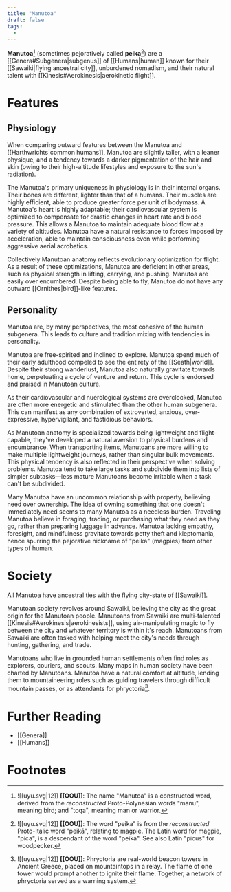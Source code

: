 ```yaml
---
title: "Manutoa"
draft: false
tags:
  - 
---
```


**Manutoa**[^toa]  (sometimes  pejoratively called **peika**[^pei]) are a  [[Genera#Subgenera|subgenus]] of [[Humans|human]] known for their [[Sawaiki|flying ancestral city]], unburdened nomadism, and their natural talent with [[Kinesis#Aerokinesis|aerokinetic flight]].

# Features
## Physiology
When comparing outward features between the Manutoa and [[Harthwrichts|common humans]], Manutoa are slightly taller, with a leaner physique, and a tendency towards a darker pigmentation of the hair and skin (owing to their high-altitude lifestyles and exposure to the sun's radiation). 

The Manutoa's primary uniqueness in physiology is in their internal organs. Their bones are different, lighter than that of a humans. Their muscles are highly efficient, able to produce greater force per unit of bodymass. A Manutoa's heart is highly adaptable; their cardiovascular system is optimized to compensate for drastic changes in heart rate and blood pressure. This allows a Manutoa to maintain adequate blood flow at a variety of altitudes. Manutoa have a natural resistance to forces imposed by acceleration, able to maintain consciousness even while performing aggressive aerial acrobatics. 

Collectively Manutoan anatomy reflects evolutionary optimization for flight. As a result of these optimizations, Manutoa are deficient in other areas, such as physical strength in lifting, carrying, and pushing. Manutoa are easily over encumbered. Despite being able to fly, Manutoa do not have any outward [[Ornithes|bird]]-like features.

## Personality
Manutoa are, by many perspectives, the most cohesive of the human subgenera. This leads to culture and tradition mixing with tendencies in personality.

Manutoa are free-spirited and inclined to explore. Manutoa spend much of their early adulthood compeled to see the entirety of the [[Seath|world]]. Despite their strong wanderlust, Manutoa also naturally gravitate towards home, perpetuating a cycle of venture and return. This cycle is endorsed and praised in Manutoan culture.

As their cardiovascular and nuerological systems are overclocked, Manutoa are often more energetic and stimulated than the other human subgenera. This can manifest as any combination of extroverted, anxious, over-expressive, hypervigilant, and fastidious behaviors. 

As Manutoan anatomy is specialized towards being lightweight and flight-capable, they've developed a natural aversion to physical burdens and encumbrance. When transporting items, Manutoans are more willing to make multiple lightweight journeys, rather than singular bulk movements. This physical tendency is also reflected in their perspective when solving problems. Manutoa tend to take large tasks and subdivide them into lists of simpler subtasks—less mature Manutoans become irritable when a task can't be subdivided.

Many Manutoa have an uncommon relationship with property, believing need over ownership. The idea of owning something that one doesn't immediately need seems to many Manutoa as a needless burden. Traveling Manutoa believe in foraging, trading, or purchasing what they need as they go, rather than preparing luggage in advance. Manutoa lacking empathy, foresight, and mindfulness gravitate towards petty theft and kleptomania, hence spurring the pejorative nickname of "peika" (magpies) from other types of human.

# Society
All Manutoa have ancestral ties with the flying city-state of [[Sawaiki]].

Manutoan society revolves around Sawaiki, believing the city as the great origin for the Manutoan people. Manutoans from Sawaiki are multi-talented [[Kinesis#Aerokinesis|aerokinesists]], using air-manipulating magic to fly between the city and whatever territory is within it's reach. Manutoans from Sawaiki are often tasked with helping meet the city's needs through hunting, gathering, and trade.

Manutoans who live in grounded human settlements often find roles as explorers, couriers, and scouts. Many maps in human society have been charted by Manutoans. Manutoa have a natural comfort at altitude, lending them to mountaineering roles such as guiding travelers through difficult mountain passes, or as attendants for phryctoria[^phry].

# Further Reading
- [[Genera]]
- [[Humans]]

# Footnotes
[^toa]: ![[uyu.svg|12]] **[[OOU]]**: The name "Manutoa" is a constructed word, derived from the *reconstructed* Proto-Polynesian words "manu", meaning bird; and "toqa", meaning man or warrior. 

[^pei]: ![[uyu.svg|12]] **[[OOU]]**: The word "peika" is from the *reconstructed* Proto-Italic word "peikā", relating to magpie. The Latin word for magpie, "pica", is a descendant of the word "peikā". See also Latin "pīcus" for woodpecker.

[^phry]: ![[uyu.svg|12]] **[[OOU]]**: Phryctoria are real-world beacon towers in Ancient Greece, placed on mountaintops in a relay. The flame of one tower would prompt another to ignite their flame. Together, a network of phryctoria served as a warning system. 